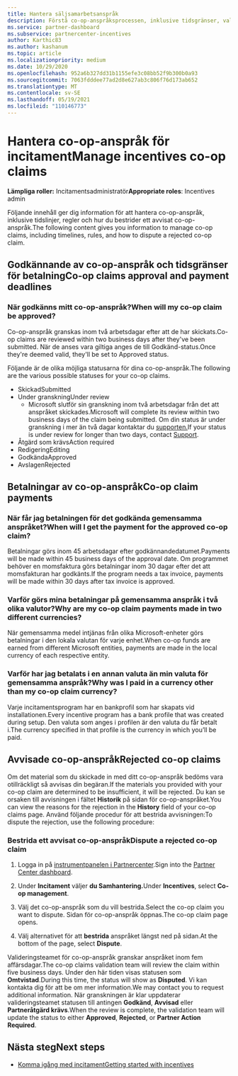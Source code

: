 ```yaml
---
title: Hantera säljsamarbetsanspråk
description: Förstå co-op-anspråksprocessen, inklusive tidsgränser, valutaproblem och hur du bestrider ett avvisat co-op-anspråk.
ms.service: partner-dashboard
ms.subservice: partnercenter-incentives
author: Karthic83
ms.author: kashanum
ms.topic: article
ms.localizationpriority: medium
ms.date: 10/29/2020
ms.openlocfilehash: 952a6b327dd31b1155efe3c08bb52f9b300b0a93
ms.sourcegitcommit: 7063fdddee77ad2d8e627ab3c806f76d173ab652
ms.translationtype: MT
ms.contentlocale: sv-SE
ms.lasthandoff: 05/19/2021
ms.locfileid: "110146773"
---
```

# <a name="manage-incentives-co-op-claims"></a><span data-ttu-id="8b568-103">Hantera co-op-anspråk för incitament</span><span class="sxs-lookup"><span data-stu-id="8b568-103">Manage incentives co-op claims</span></span>

<span data-ttu-id="8b568-104">**Lämpliga roller:** Incitamentsadministratör</span><span class="sxs-lookup"><span data-stu-id="8b568-104">**Appropriate roles**: Incentives admin</span></span>

<span data-ttu-id="8b568-105">Följande innehåll ger dig information för att hantera co-op-anspråk, inklusive tidslinjer, regler och hur du bestrider ett avvisat co-op-anspråk.</span><span class="sxs-lookup"><span data-stu-id="8b568-105">The following content gives you information to manage co-op claims, including timelines, rules, and how to dispute a rejected co-op claim.</span></span>

## <a name="co-op-claims-approval-and-payment-deadlines"></a><span data-ttu-id="8b568-106">Godkännande av co-op-anspråk och tidsgränser för betalning</span><span class="sxs-lookup"><span data-stu-id="8b568-106">Co-op claims approval and payment deadlines</span></span>

### <a name="when-will-my-co-op-claim-be-approved"></a><span data-ttu-id="8b568-107">När godkänns mitt co-op-anspråk?</span><span class="sxs-lookup"><span data-stu-id="8b568-107">When will my co-op claim be approved?</span></span>

<span data-ttu-id="8b568-108">Co-op-anspråk granskas inom två arbetsdagar efter att de har skickats.</span><span class="sxs-lookup"><span data-stu-id="8b568-108">Co-op claims are reviewed within two business days after they've been submitted.</span></span> <span data-ttu-id="8b568-109">När de anses vara giltiga anges de till Godkänd-status.</span><span class="sxs-lookup"><span data-stu-id="8b568-109">Once they're deemed valid, they'll be set to Approved status.</span></span>  

<span data-ttu-id="8b568-110">Följande är de olika möjliga statusarna för dina co-op-anspråk.</span><span class="sxs-lookup"><span data-stu-id="8b568-110">The following are the various possible statuses for your co-op claims.</span></span>

- <span data-ttu-id="8b568-111">Skickad</span><span class="sxs-lookup"><span data-stu-id="8b568-111">Submitted</span></span>
- <span data-ttu-id="8b568-112">Under granskning</span><span class="sxs-lookup"><span data-stu-id="8b568-112">Under review</span></span>
  - <span data-ttu-id="8b568-113">Microsoft slutför sin granskning inom två arbetsdagar från det att anspråket skickades.</span><span class="sxs-lookup"><span data-stu-id="8b568-113">Microsoft will complete its review within two business days of the claim being submitted.</span></span> <span data-ttu-id="8b568-114">Om din status är under granskning i mer än två dagar kontaktar du [supporten.](https://partner.microsoft.com/dashboard/support/incentives/servicerequests?category=incentives)</span><span class="sxs-lookup"><span data-stu-id="8b568-114">If your status is under review for longer than two days, contact [Support](https://partner.microsoft.com/dashboard/support/incentives/servicerequests?category=incentives).</span></span>
- <span data-ttu-id="8b568-115">Åtgärd som krävs</span><span class="sxs-lookup"><span data-stu-id="8b568-115">Action required</span></span>
- <span data-ttu-id="8b568-116">Redigering</span><span class="sxs-lookup"><span data-stu-id="8b568-116">Editing</span></span>
- <span data-ttu-id="8b568-117">Godkända</span><span class="sxs-lookup"><span data-stu-id="8b568-117">Approved</span></span>
- <span data-ttu-id="8b568-118">Avslagen</span><span class="sxs-lookup"><span data-stu-id="8b568-118">Rejected</span></span>

## <a name="co-op-claim-payments"></a><span data-ttu-id="8b568-119">Betalningar av co-op-anspråk</span><span class="sxs-lookup"><span data-stu-id="8b568-119">Co-op claim payments</span></span>

### <a name="when-will-i-get-the-payment-for-the-approved-co-op-claim"></a><span data-ttu-id="8b568-120">När får jag betalningen för det godkända gemensamma anspråket?</span><span class="sxs-lookup"><span data-stu-id="8b568-120">When will I get the payment for the approved co-op claim?</span></span>

<span data-ttu-id="8b568-121">Betalningar görs inom 45 arbetsdagar efter godkännandedatumet.</span><span class="sxs-lookup"><span data-stu-id="8b568-121">Payments will be made within 45 business days of the approval date.</span></span> <span data-ttu-id="8b568-122">Om programmet behöver en momsfaktura görs betalningar inom 30 dagar efter det att momsfakturan har godkänts.</span><span class="sxs-lookup"><span data-stu-id="8b568-122">If the program needs a tax invoice, payments will be made within 30 days after tax invoice is approved.</span></span>

### <a name="why-are-my-co-op-claim-payments-made-in-two-different-currencies"></a><span data-ttu-id="8b568-123">Varför görs mina betalningar på gemensamma anspråk i två olika valutor?</span><span class="sxs-lookup"><span data-stu-id="8b568-123">Why are my co-op claim payments made in two different currencies?</span></span>

<span data-ttu-id="8b568-124">När gemensamma medel intjänas från olika Microsoft-enheter görs betalningar i den lokala valutan för varje enhet.</span><span class="sxs-lookup"><span data-stu-id="8b568-124">When co-op funds are earned from different Microsoft entities, payments are made in the local currency of each respective entity.</span></span>  

### <a name="why-was-i-paid-in-a-currency-other-than-my-co-op-claim-currency"></a><span data-ttu-id="8b568-125">Varför har jag betalats i en annan valuta än min valuta för gemensamma anspråk?</span><span class="sxs-lookup"><span data-stu-id="8b568-125">Why was I paid in a currency other than my co-op claim currency?</span></span>

<span data-ttu-id="8b568-126">Varje incitamentsprogram har en bankprofil som har skapats vid installationen.</span><span class="sxs-lookup"><span data-stu-id="8b568-126">Every incentive program has a bank profile that was created during setup.</span></span> <span data-ttu-id="8b568-127">Den valuta som anges i profilen är den valuta du får betalt i.</span><span class="sxs-lookup"><span data-stu-id="8b568-127">The currency specified in that profile is the currency in which you’ll be paid.</span></span>

## <a name="rejected-co-op-claims"></a><span data-ttu-id="8b568-128">Avvisade co-op-anspråk</span><span class="sxs-lookup"><span data-stu-id="8b568-128">Rejected co-op claims</span></span>

<span data-ttu-id="8b568-129">Om det material som du skickade in med ditt co-op-anspråk bedöms vara otillräckligt så avvisas din begäran.</span><span class="sxs-lookup"><span data-stu-id="8b568-129">If the materials you provided with your co-op claim are determined to be insufficient, it will be rejected.</span></span> <span data-ttu-id="8b568-130">Du kan se orsaken till avvisningen i fältet **Historik** på sidan för co-op-anspråket.</span><span class="sxs-lookup"><span data-stu-id="8b568-130">You can view the reasons for the rejection in the **History** field of your co-op claims page.</span></span> <span data-ttu-id="8b568-131">Använd följande procedur för att bestrida avvisningen:</span><span class="sxs-lookup"><span data-stu-id="8b568-131">To dispute the rejection, use the following procedure:</span></span>

### <a name="dispute-a-rejected-co-op-claim"></a><span data-ttu-id="8b568-132">Bestrida ett avvisat co-op-anspråk</span><span class="sxs-lookup"><span data-stu-id="8b568-132">Dispute a rejected co-op claim</span></span>

1. <span data-ttu-id="8b568-133">Logga in på [instrumentpanelen i Partnercenter](https://partner.microsoft.com/dashboard/).</span><span class="sxs-lookup"><span data-stu-id="8b568-133">Sign into the [Partner Center dashboard](https://partner.microsoft.com/dashboard/).</span></span>

2. <span data-ttu-id="8b568-134">Under **Incitament** väljer **du Samhantering.**</span><span class="sxs-lookup"><span data-stu-id="8b568-134">Under **Incentives**, select **Co-op management**.</span></span>

3. <span data-ttu-id="8b568-135">Välj det co-op-anspråk som du vill bestrida.</span><span class="sxs-lookup"><span data-stu-id="8b568-135">Select the co-op claim you want to dispute.</span></span> <span data-ttu-id="8b568-136">Sidan för co-op-anspråk öppnas.</span><span class="sxs-lookup"><span data-stu-id="8b568-136">The co-op claim page opens.</span></span>

4. <span data-ttu-id="8b568-137">Välj alternativet för att **bestrida** anspråket längst ned på sidan.</span><span class="sxs-lookup"><span data-stu-id="8b568-137">At the bottom of the page, select **Dispute**.</span></span>

<span data-ttu-id="8b568-138">Valideringsteamet för co-op-anspråk granskar anspråket inom fem affärsdagar.</span><span class="sxs-lookup"><span data-stu-id="8b568-138">The co-op claims validation team will review the claim within five business days.</span></span> <span data-ttu-id="8b568-139">Under den här tiden visas statusen som **Omtvistad**.</span><span class="sxs-lookup"><span data-stu-id="8b568-139">During this time, the status will show as **Disputed**.</span></span> <span data-ttu-id="8b568-140">Vi kan kontakta dig för att be om mer information.</span><span class="sxs-lookup"><span data-stu-id="8b568-140">We may contact you to request additional information.</span></span> <span data-ttu-id="8b568-141">När granskningen är klar uppdaterar valideringsteamet statusen till antingen **Godkänd**, **Avvisad** eller **Partneråtgärd krävs**.</span><span class="sxs-lookup"><span data-stu-id="8b568-141">When the review is complete, the validation team will update the status to either **Approved**, **Rejected**, or **Partner Action Required**.</span></span>

## <a name="next-steps"></a><span data-ttu-id="8b568-142">Nästa steg</span><span class="sxs-lookup"><span data-stu-id="8b568-142">Next steps</span></span>

- [<span data-ttu-id="8b568-143">Komma igång med incitament</span><span class="sxs-lookup"><span data-stu-id="8b568-143">Getting started with incentives</span></span>](incentives-get-started-intro.md)
